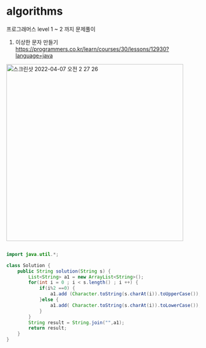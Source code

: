 # algorithms
프로그래머스 level 1 ~ 2 까지 문제풀이 

1) 이상한 문자 만들기 
https://programmers.co.kr/learn/courses/30/lessons/12930?language=java
<img width="461" alt="스크린샷 2022-04-07 오전 2 27 26" src="https://user-images.githubusercontent.com/69393030/162033201-eaf1a0c4-7f8d-4aad-a3e4-87f07ff6033e.png">


```java 

import java.util.*;

class Solution {
    public String solution(String s) {
        List<String> a1 = new ArrayList<String>();
		for(int i = 0 ; i < s.length() ; i ++) {
			if(i%2 ==0) {
				a1.add (Character.toString(s.charAt(i)).toUpperCase());
			}else {
				a1.add( Character.toString(s.charAt(i)).toLowerCase());
			}
		}
		String result = String.join("",a1);
        return result;
    }
}

```
